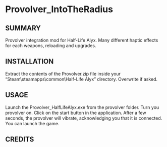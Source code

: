 # Provolver_IntoTheRadius

## SUMMARY

Provolver integration mod for Half-Life Alyx. Many different haptic effects for each weapons, reloading and upgrades.


## INSTALLATION
Extract the contents of the Provolver.zip file inside your “Steam\steamapps\common\Half-Life Alyx” directory.
Overwrite if asked.

## USAGE

Launch the Provolver_HalfLifeAlyx.exe from the provolver folder.
Turn you provolver on.
Click on the start button in the application.
After a few seconds, the provolver will vibrate, acknowledging you that it is connected.
You can launch the game.

## CREDITS
